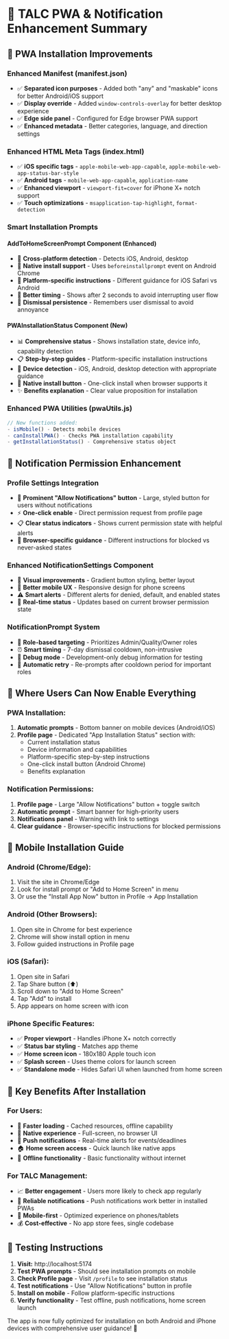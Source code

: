 # 📱 TALC PWA & Notification Enhancement Summary

## 🚀 PWA Installation Improvements

### **Enhanced Manifest (manifest.json)**
- ✅ **Separated icon purposes** - Added both "any" and "maskable" icons for better Android/iOS support
- ✅ **Display override** - Added `window-controls-overlay` for better desktop experience
- ✅ **Edge side panel** - Configured for Edge browser PWA support
- ✅ **Enhanced metadata** - Better categories, language, and direction settings

### **Enhanced HTML Meta Tags (index.html)**
- ✅ **iOS specific tags** - `apple-mobile-web-app-capable`, `apple-mobile-web-app-status-bar-style`
- ✅ **Android tags** - `mobile-web-app-capable`, `application-name`
- ✅ **Enhanced viewport** - `viewport-fit=cover` for iPhone X+ notch support
- ✅ **Touch optimizations** - `msapplication-tap-highlight`, `format-detection`

### **Smart Installation Prompts**

#### **AddToHomeScreenPrompt Component (Enhanced)**
- 🔧 **Cross-platform detection** - Detects iOS, Android, desktop
- 🔧 **Native install support** - Uses `beforeinstallprompt` event on Android Chrome
- 🔧 **Platform-specific instructions** - Different guidance for iOS Safari vs Android
- 🔧 **Better timing** - Shows after 2 seconds to avoid interrupting user flow
- 🔧 **Dismissal persistence** - Remembers user dismissal to avoid annoyance

#### **PWAInstallationStatus Component (New)**
- 📊 **Comprehensive status** - Shows installation state, device info, capability detection
- 📋 **Step-by-step guides** - Platform-specific installation instructions
- 📱 **Device detection** - iOS, Android, desktop detection with appropriate guidance
- 🎯 **Native install button** - One-click install when browser supports it
- ✨ **Benefits explanation** - Clear value proposition for installation

### **Enhanced PWA Utilities (pwaUtils.js)**
```javascript
// New functions added:
- isMobile() - Detects mobile devices
- canInstallPWA() - Checks PWA installation capability  
- getInstallationStatus() - Comprehensive status object
```

## 🔔 Notification Permission Enhancement

### **Profile Settings Integration**
- 🎯 **Prominent "Allow Notifications" button** - Large, styled button for users without notifications
- ⚡ **One-click enable** - Direct permission request from profile page
- 📋 **Clear status indicators** - Shows current permission state with helpful alerts
- 🔧 **Browser-specific guidance** - Different instructions for blocked vs never-asked states

### **Enhanced NotificationSettings Component**
- 🎨 **Visual improvements** - Gradient button styling, better layout
- 📱 **Better mobile UX** - Responsive design for phone screens  
- ⚠️ **Smart alerts** - Different alerts for denied, default, and enabled states
- 🔄 **Real-time status** - Updates based on current browser permission state

### **NotificationPrompt System** 
- 🎯 **Role-based targeting** - Prioritizes Admin/Quality/Owner roles
- ⏰ **Smart timing** - 7-day dismissal cooldown, non-intrusive
- 📱 **Debug mode** - Development-only debug information for testing
- 🔄 **Automatic retry** - Re-prompts after cooldown period for important roles

## 📍 Where Users Can Now Enable Everything

### **PWA Installation:**
1. **Automatic prompts** - Bottom banner on mobile devices (Android/iOS)
2. **Profile page** - Dedicated "App Installation Status" section with:
   - Current installation status
   - Device information and capabilities  
   - Platform-specific step-by-step instructions
   - One-click install button (Android Chrome)
   - Benefits explanation

### **Notification Permissions:**
1. **Profile page** - Large "Allow Notifications" button + toggle switch
2. **Automatic prompt** - Smart banner for high-priority users
3. **Notifications panel** - Warning with link to settings
4. **Clear guidance** - Browser-specific instructions for blocked permissions

## 🔧 Mobile Installation Guide

### **Android (Chrome/Edge):**
1. Visit the site in Chrome/Edge
2. Look for install prompt or "Add to Home Screen" in menu
3. Or use the "Install App Now" button in Profile → App Installation

### **Android (Other Browsers):**
1. Open site in Chrome for best experience
2. Chrome will show install option in menu
3. Follow guided instructions in Profile page

### **iOS (Safari):**
1. Open site in Safari
2. Tap Share button (⬆️) 
3. Scroll down to "Add to Home Screen"
4. Tap "Add" to install
5. App appears on home screen with icon

### **iPhone Specific Features:**
- ✅ **Proper viewport** - Handles iPhone X+ notch correctly
- ✅ **Status bar styling** - Matches app theme
- ✅ **Home screen icon** - 180x180 Apple touch icon
- ✅ **Splash screen** - Uses theme colors for launch screen
- ✅ **Standalone mode** - Hides Safari UI when launched from home screen

## 🎯 Key Benefits After Installation

### **For Users:**
- 🚀 **Faster loading** - Cached resources, offline capability
- 📱 **Native experience** - Full-screen, no browser UI
- 🔔 **Push notifications** - Real-time alerts for events/deadlines
- 🏠 **Home screen access** - Quick launch like native apps
- 💾 **Offline functionality** - Basic functionality without internet

### **For TALC Management:**
- 📈 **Better engagement** - Users more likely to check app regularly
- 🔔 **Reliable notifications** - Push notifications work better in installed PWAs
- 📱 **Mobile-first** - Optimized experience on phones/tablets
- 💰 **Cost-effective** - No app store fees, single codebase

## 🧪 Testing Instructions

1. **Visit:** http://localhost:5174
2. **Test PWA prompts** - Should see installation prompts on mobile
3. **Check Profile page** - Visit `/profile` to see installation status
4. **Test notifications** - Use "Allow Notifications" button in profile
5. **Install on mobile** - Follow platform-specific instructions
6. **Verify functionality** - Test offline, push notifications, home screen launch

The app is now fully optimized for installation on both Android and iPhone devices with comprehensive user guidance! 🎉